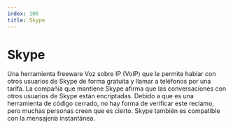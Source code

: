 ```yaml
---
index: 106
title: Skype
---
```

# Skype 

Una herramienta freeware Voz sobre IP (VoIP) que le permite hablar con otros usuarios de Skype de forma gratuita y llamar a teléfonos por una tarifa. La compañía que mantiene Skype afirma que las conversaciones con otros usuarios de Skype están encriptadas. Debido a que es una herramienta de código cerrado, no hay forma de verificar este reclamo, pero muchas personas creen que es cierto. Skype también es compatible con la mensajería instantánea.